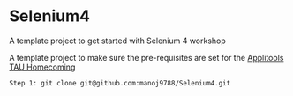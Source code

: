 # Selenium4
A template project to get started with Selenium 4 workshop

A template project to make sure the pre-requisites are set for the [Applitools TAU Homecoming](https://applitools.com/tau-homecoming/)

```
Step 1: git clone git@github.com:manoj9788/Selenium4.git
```
